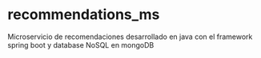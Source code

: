 # recommendations_ms
Microservicio de recomendaciones desarrollado en java con el framework spring boot y database NoSQL en mongoDB
